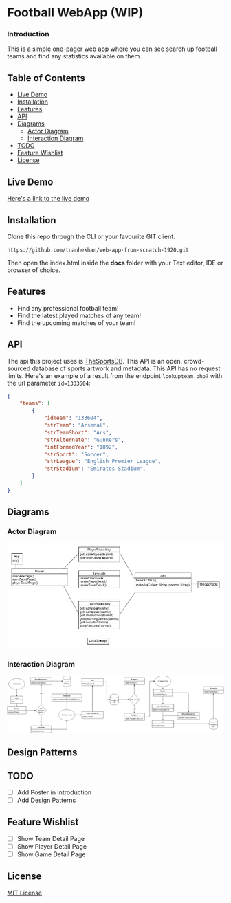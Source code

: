 # Football WebApp (WIP)
### Introduction
This is a simple one-pager web app where you can see search up football teams and find any statistics
available on them.

## Table of Contents
* [Live Demo](#Live-Demo)
* [Installation](#Installation)
* [Features](#Features)
* [API](#API)
* [Diagrams](#Diagrams)
    * [Actor Diagram](#Actor-Diagram)
    * [Interaction Diagram](#Interaction-Diagram)
* [TODO](#TODO)
* [Feature Wishlist](#Feature-Wishlist)
* [License](#License)


## Live Demo
[Here's a link to the live demo](https://tnanhekhan.github.io/web-app-from-scratch-1920/)
## Installation
Clone this repo through the CLI or your favourite GIT client.
```
https://github.com/tnanhekhan/web-app-from-scratch-1920.git
```

Then open the index.html inside the **docs**
folder with your Text editor, IDE or browser of choice. 
## Features
* Find any professional football team!
* Find the latest played matches of any team!
* Find the upcoming matches of your team!
## API
The api this project uses is [TheSportsDB](https://www.thesportsdb.com/). This API is 
an open, crowd-sourced database of sports artwork and metadata. This API has no request limits.
Here's an example of a result from the endpoint  ```lookupteam.php?``` with the url parameter ```id=1333604```:
```json
{
    "teams": [
        {
            "idTeam": "133604",
            "strTeam": "Arsenal",
            "strTeamShort": "Ars",
            "strAlternate": "Gunners",
            "intFormedYear": "1892",
            "strSport": "Soccer",
            "strLeague": "English Premier League",
            "strStadium": "Emirates Stadium",
        }
    ]
}
```
## Diagrams
### Actor Diagram
![Action Diagram](ActorDiagram.png)
### Interaction Diagram
![Interaction Diagram](InteractionDiagram.png)
## Design Patterns

## TODO
- [ ] Add Poster in Introduction
- [ ] Add Design Patterns
## Feature Wishlist
- [ ] Show Team Detail Page
- [ ] Show Player Detail Page
- [ ] Show Game Detail Page
## License
[MIT License](https://opensource.org/licenses/MIT)

